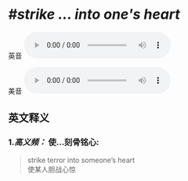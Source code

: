 # ***\#strike ... into one's heart*** 
英音
<audio src="./media/strike ... into one_s heart-B.aac" controls="controls"></audio>

美音
<audio src="./media/strike ... into one_s heart.aac" controls="controls"></audio>



  

英文释义
---
### 1.*高义频：* **使...刻骨铭心:**  

 > strike terror into someone’s heart  
 > 使某人胆战心惊    


